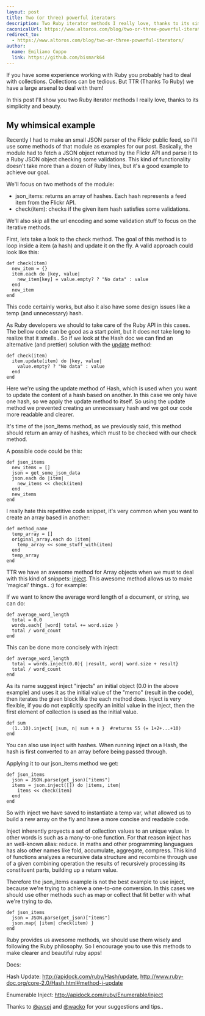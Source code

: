 ```yaml
---
layout: post
title: Two (or three) powerful iterators
description: Two Ruby iterator methods I really love, thanks to its simplicity and beauty
caconicalUrl: https://www.altoros.com/blog/two-or-three-powerful-iterators/
redirect_to:
  - https://www.altoros.com/blog/two-or-three-powerful-iterators/
author:
  name: Emiliano Coppo
  link: https://github.com/bismark64
---
```


If you have some experience working with Ruby you probably had to deal with collections.
Collections can be tedious. But TTR (Thanks To Ruby) we have a large arsenal to deal with them!

In this post I'll show you two Ruby iterator methods I really love, thanks to its simplicity and beauty.

<!-- full start -->

My whimsical example
--------------------

Recently I had to make an small JSON parser of the Flickr public feed, so I'll use some methods of that module as examples for our post.
Basically, the module had to fetch a JSON object returned by the Flickr API and parse it to a Ruby JSON object checking some validations.
This kind of functionality doesn't take more than a dozen of Ruby lines, but it's a good example to achieve our goal.

We'll focus on two methods of the module:

- json_items: returns an array of hashes. Each hash represents a feed item from the Flickr API.
- check(item): checks if the given item hash satisfies some validations.

We'll also skip all the url encoding and some validation stuff to focus on the iterative methods.

First, lets take a look to the check method. The goal of this method is to loop inside a item (a hash) and update it on the fly.
A valid approach could look like this:

    def check(item)
      new_item = {}
      item.each do |key, value|
        new_item[key] = value.empty? ? "No data" : value
      end
      new_item
    end

This code certainly works, but also it also have some design issues like a temp (and unnecessary) hash.

As Ruby developers we should to take care of the Ruby API in this cases.
The bellow code can be good as a start point, but it does not take long to realize that it smells..
So if we look at the Hash doc we can find an alternative (and prettier) solution with the [update](http://www.ruby-doc.org/core-2.0/Hash.html#method-i-update) method:

    def check(item)
      item.update(item) do |key, value|
        value.empty? ? "No data" : value
      end
    end

Here we're using the update method of Hash, which is used when you want to update the content of a hash based on another.
In this case we only have one hash, so we apply the update method to itself.
So using the update method we prevented creating an unnecessary hash and we got our code more readable and clearer.


It's time of the json_items method, as we previously said, this method should return an array of hashes, which must to be checked with our check method.

A possible code could be this:

    def json_items
      new_items = []
      json = get_some_json_data
      json.each do |item|
        new_items << check(item)
      end
      new_items
    end

I really hate this repetitive code snippet, it's very common when you want to create an array based in another:

    def method_name
      temp_array = []
      original_array.each do |item|
        temp_array << some_stuff_with(item)
      end
      temp_array
    end

TTR we have an awesome method for Array objects when we must to deal with this kind of snippets: [inject](http://apidock.com/ruby/Enumerable/inject).
This awesome method allows us to make 'magical' things.. :) for example:

If we want to know the average word length of a document, or string, we can do:

    def average_word_length
      total = 0.0
      words.each{ |word| total += word.size }
      total / word_count
    end

This can be done more concisely with inject:

    def average_word_length
      total = words.inject(0.0){ |result, word| word.size + result}
      total / word_count
    end

As its name suggest inject "injects" an initial object (0.0 in the above example) and uses it as the initial value of the "memo" (result in the code), then iterates the given block like the each method does.
Inject is very flexible, if you do not explicitly specify an initial value in the inject, then the first element of collection is used as the initial value.

    def sum
      (1..10).inject{ |sum, n| sum + n }  #returns 55 (= 1+2+...+10)
    end

You can also use inject with hashes. When running inject on a Hash, the hash is first converted to an array before being passed through.

Applying it to our json_items method we get:

    def json_items
      json = JSON.parse(get_json)["items"]
      items = json.inject([]) do |items, item|
        items << check(item)
      end
    end

So with inject we have saved to instantiate a temp var, what allowed us to build a new array on the fly and have a more concise and readable code.

Inject inherently proyects a set of collection values to an unique value. In other words is such as a many-to-one function. For that reason inject has an well-known alias: reduce. In maths and other programming languagues has also other names like fold,  accumulate, aggregate, compress. This kind of functions analyzes a recursive data structure and recombine through use of a given combining operation the results of recursively processing its constituent parts, building up a return value.


Therefore the json_items example is not the best example to use inject, because we're trying to achieve a one-to-one conversion.
In this cases we should use other methods such as map or collect that fit better with what we're trying to do.

    def json_items
      json = JSON.parse(get_json)["items"]
      json.map{ |item| check(item) }
    end

Ruby provides us awesome methods, we should use them wisely and following the Ruby philosophy. So I encourage you to use this methods to make clearer and beautiful ruby apps!

Docs:

Hash Update: http://apidock.com/ruby/Hash/update, http://www.ruby-doc.org/core-2.0/Hash.html#method-i-update

Enumerable Inject: http://apidock.com/ruby/Enumerable/inject

Thanks to [@avsej](https://github.com/avsej) and [@wacko](https://github.com/wacko) for your suggestions and tips..

<!-- full end -->
